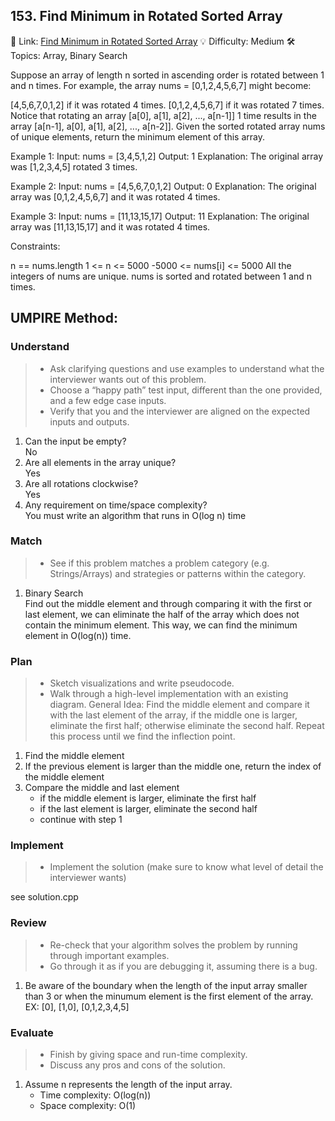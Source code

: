 ## 153. Find Minimum in Rotated Sorted Array
🔗 Link: [Find Minimum in Rotated Sorted Array](https://leetcode.com/problems/find-minimum-in-rotated-sorted-array/description/)
💡 Difficulty: Medium
🛠️ Topics: Array, Binary Search

Suppose an array of length n sorted in ascending order is rotated between 1 and n times. For example, the array nums = [0,1,2,4,5,6,7] might become:

[4,5,6,7,0,1,2] if it was rotated 4 times.
[0,1,2,4,5,6,7] if it was rotated 7 times. Notice that rotating an array [a[0], a[1], a[2], ..., a[n-1]] 1 time results in the array [a[n-1], a[0], a[1], a[2], ..., a[n-2]].
Given the sorted rotated array nums of unique elements, return the minimum element of this array.

Example 1:
Input: nums = [3,4,5,1,2]
Output: 1
Explanation: The original array was [1,2,3,4,5] rotated 3 times.

Example 2:
Input: nums = [4,5,6,7,0,1,2]
Output: 0
Explanation: The original array was [0,1,2,4,5,6,7] and it was rotated 4 times.

Example 3:
Input: nums = [11,13,15,17]
Output: 11
Explanation: The original array was [11,13,15,17] and it was rotated 4 times.

Constraints:

n == nums.length
1 <= n <= 5000
-5000 <= nums[i] <= 5000
All the integers of nums are unique.
nums is sorted and rotated between 1 and n times.

## UMPIRE Method:

### Understand
> - Ask clarifying questions and use examples to understand what the interviewer wants out of this problem.
> - Choose a “happy path” test input, different than the one provided, and a few edge case inputs.
> - Verify that you and the interviewer are aligned on the expected inputs and outputs.
1. Can the input be empty?  
   No
2. Are all elements in the array unique?  
   Yes
3. Are all rotations clockwise?  
   Yes 
4. Any requirement on time/space complexity?  
   You must write an algorithm that runs in O(log n) time
### Match
> - See if this problem matches a problem category (e.g. Strings/Arrays) and strategies or patterns within the category.
1. Binary Search  
   Find out the middle element and through comparing it with the first or last element, we can eliminate the half of the array which does not contain the minimum element. This way, we can find the minimum
   element in O(log(n)) time.
### Plan
> - Sketch visualizations and write pseudocode.
> - Walk through a high-level implementation with an existing diagram.
General Idea: Find the middle element and compare it with the last element of the array, if the middle one is larger, eliminate the first half; otherwise eliminate the second half. Repeat this process until
we find the inflection point.
1. Find the middle element
2. If the previous element is larger than the middle one, return the index of the middle element
3. Compare the middle and last element
   - if the middle element is larger, eliminate the first half
   - if the last element is larger, eliminate the second half
   - continue with step 1

### Implement
> - Implement the solution (make sure to know what level of detail the interviewer wants)  

see solution.cpp
### Review
> - Re-check that your algorithm solves the problem by running through important examples.
> - Go through it as if you are debugging it, assuming there is a bug.
1. Be aware of the boundary when the length of the input array smaller than 3 or when the minumum element is the first element of the array. EX: [0], [1,0], [0,1,2,3,4,5]
### Evaluate
> - Finish by giving space and run-time complexity.
> - Discuss any pros and cons of the solution.
1. Assume n represents the length of the input array.
   - Time complexity: O(log(n))
   - Space complexity: O(1)

